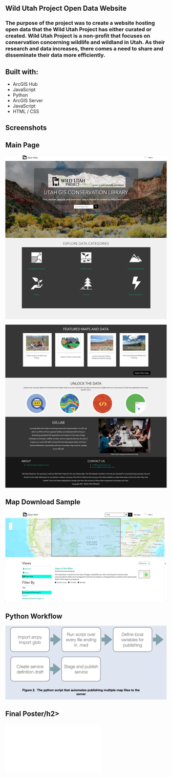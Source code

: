 ## Wild Utah Project Open Data Website

<h3>The purpose of the project was to create a website hosting open data that the Wild Utah Project has either curated
                or created. Wild Utah Project is a non-profit that focuses on conservation concerning wildlife and wildland
                in Utah. As their research and data increases, there comes a need to share and disseminate their data more
                efficiently.</h3>


## Built with:

<p align="middle">

- ArcGIS Hub
- JavaScript
- Python
- ArcGIS Server
- JavaScript
- HTML / CSS


## Screenshots

<h2>Main Page</h2>

![main page](screenshots/header.png)


![more](screenshots/maps.png)

<h2>Map Download Sample</h2>

![map sample](screenshots/sample.png)

<h2>Python Workflow</h2>

![code](screenshots/code.png)

<h2>Final Poster/h2>

![code](screenshots/FinalPoster.pdf)


